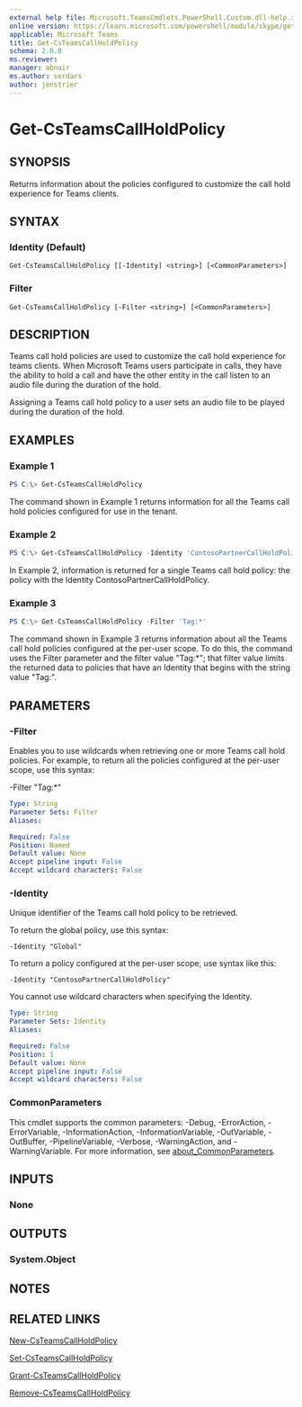 ```yaml
---
external help file: Microsoft.TeamsCmdlets.PowerShell.Custom.dll-help.xml
online version: https://learn.microsoft.com/powershell/module/skype/get-csteamscallholdpolicy
applicable: Microsoft Teams
title: Get-CsTeamsCallHoldPolicy
schema: 2.0.0
ms.reviewer:
manager: abnair
ms.author: serdars
author: jenstrier
---
```


# Get-CsTeamsCallHoldPolicy

## SYNOPSIS

Returns information about the policies configured to customize the call hold experience for Teams clients.

## SYNTAX

### Identity (Default)
```
Get-CsTeamsCallHoldPolicy [[-Identity] <string>] [<CommonParameters>]
```

### Filter
```
Get-CsTeamsCallHoldPolicy [-Filter <string>] [<CommonParameters>]
```

## DESCRIPTION
Teams call hold policies are used to customize the call hold experience for teams clients.
When Microsoft Teams users participate in calls, they have the ability to hold a call and have the other entity in the call listen to an audio file during the duration of the hold.

Assigning a Teams call hold policy to a user sets an audio file to be played during the duration of the hold. 

## EXAMPLES

### Example 1
```powershell
PS C:\> Get-CsTeamsCallHoldPolicy
```

The command shown in Example 1 returns information for all the Teams call hold policies configured for use in the tenant.

### Example 2
```powershell
PS C:\> Get-CsTeamsCallHoldPolicy -Identity 'ContosoPartnerCallHoldPolicy'
```

In Example 2, information is returned for a single Teams call hold policy: the policy with the Identity ContosoPartnerCallHoldPolicy.

### Example 3
```powershell
PS C:\> Get-CsTeamsCallHoldPolicy -Filter 'Tag:*'
```

The command shown in Example 3 returns information about all the Teams call hold policies configured at the per-user scope.
To do this, the command uses the Filter parameter and the filter value "Tag:\*"; that filter value limits the returned data to policies that have an Identity that begins with the string value "Tag:".

## PARAMETERS

### -Filter
Enables you to use wildcards when retrieving one or more Teams call hold policies.
For example, to return all the policies configured at the per-user scope, use this syntax:

-Filter "Tag:\*"

```yaml
Type: String
Parameter Sets: Filter
Aliases:

Required: False
Position: Named
Default value: None
Accept pipeline input: False
Accept wildcard characters: False
```

### -Identity
Unique identifier of the Teams call hold policy to be retrieved.

To return the global policy, use this syntax:

`-Identity "Global"`

To return a policy configured at the per-user scope, use syntax like this:

`-Identity "ContosoPartnerCallHoldPolicy"`

You cannot use wildcard characters when specifying the Identity.

```yaml
Type: String
Parameter Sets: Identity
Aliases:

Required: False
Position: 1
Default value: None
Accept pipeline input: False
Accept wildcard characters: False
```

### CommonParameters
This cmdlet supports the common parameters: -Debug, -ErrorAction, -ErrorVariable, -InformationAction, -InformationVariable, -OutVariable, -OutBuffer, -PipelineVariable, -Verbose, -WarningAction, and -WarningVariable. For more information, see [about_CommonParameters](https://go.microsoft.com/fwlink/?LinkID=113216).

## INPUTS

### None

## OUTPUTS

### System.Object

## NOTES

## RELATED LINKS

[New-CsTeamsCallHoldPolicy](New-CsTeamsCallHoldPolicy.md)

[Set-CsTeamsCallHoldPolicy](Set-CsTeamsCallHoldPolicy.md)

[Grant-CsTeamsCallHoldPolicy](Grant-CsTeamsCallHoldPolicy.md)

[Remove-CsTeamsCallHoldPolicy](Remove-CsTeamsCallHoldPolicy.md)
